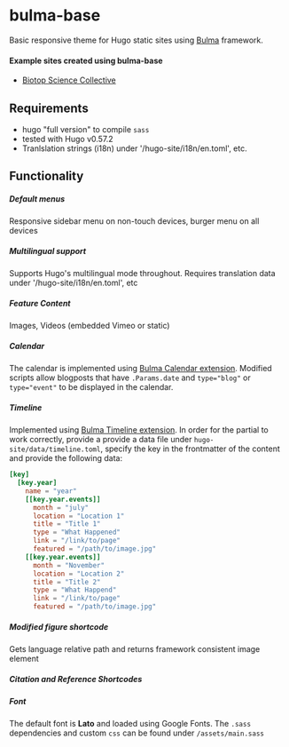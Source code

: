 # bulma-base

Basic responsive theme for Hugo static sites using [Bulma](https://bulma.io/) framework.

#### Example sites created using **bulma-base**
- [Biotop Science Collective](http://biotop.github.io/biotop-new)


## Requirements
- hugo "full version" to compile `sass`
- tested with Hugo v0.57.2
- Tranlslation strings (i18n) under '/hugo-site/i18n/en.toml', etc.

## Functionality

##### Default menus
Responsive sidebar menu on non-touch devices, burger menu on all devices

##### Multilingual support
Supports Hugo's multilingual mode throughout. Requires translation data under '/hugo-site/i18n/en.toml', etc

##### Feature Content
Images, Videos (embedded Vimeo or static)

##### Calendar
The calendar is implemented using [Bulma Calendar extension](https://creativebulma.net/product/calendar/demo). Modified scripts allow blogposts that have `.Params.date` and `type="blog"` or `type="event"` to be displayed in the calendar.

##### Timeline
Implemented using [Bulma Timeline extension](https://wikiki.github.io/components/timeline/). In order for the partial to work correctly, provide a provide a data file under `hugo-site/data/timeline.toml`, specify the key in the frontmatter of the content and provide the following data:

```toml
[key]
  [key.year]
    name = "year"
    [[key.year.events]]
      month = "july"
      location = "Location 1"
      title = "Title 1"
      type = "What Happened"
      link = "/link/to/page"
      featured = "/path/to/image.jpg"
    [[key.year.events]]
      month = "November"
      location = "Location 2"
      title = "Title 2"
      type = "What Happend"
      link = "/link/to/page"
      featured = "/path/to/image.jpg"
```
##### Modified figure shortcode
Gets language relative path and returns framework consistent image element

##### Citation and Reference Shortcodes
##### Font
The default font is **Lato** and loaded using Google Fonts. The `.sass` dependencies and custom `css` can be found under `/assets/main.sass`
